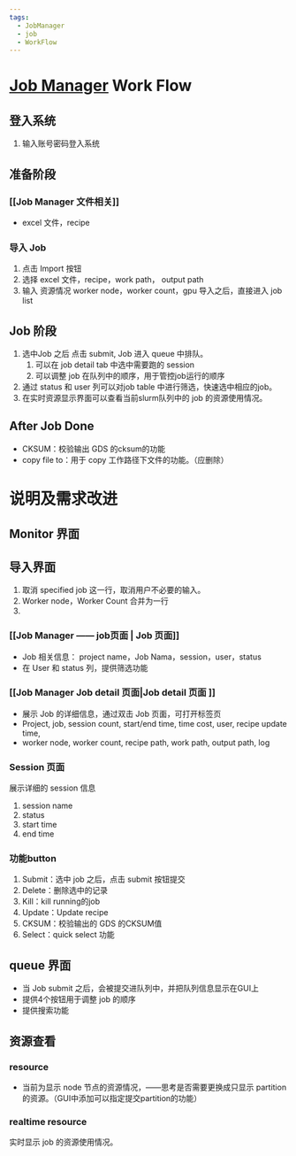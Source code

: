 ```yaml
---
tags:
  - JobManager
  - job
  - WorkFlow
---
```

# [Job Manager](Job%20Manager.md) Work Flow
## 登入系统
1. 输入账号密码登入系统

## 准备阶段

### [[Job Manager 文件相关]]
- excel 文件，recipe

### 导入 Job
1. 点击 Import 按钮
2. 选择 excel 文件，recipe，work path， output path
3. 输入 资源情况 worker node，worker count，gpu
导入之后，直接进入 job list
## Job 阶段
1. 选中Job 之后 点击 submit, Job 进入 queue 中排队。
	1. 可以在 job detail tab 中选中需要跑的 session 
	2. 可以调整 job 在队列中的顺序，用于管控job运行的顺序
2. 通过 status 和 user 列可以对job table 中进行筛选，快速选中相应的job。
3. 在实时资源显示界面可以查看当前slurm队列中的 job 的资源使用情况。
## After Job Done 
- CKSUM：校验输出 GDS 的cksum的功能
- copy file to：用于 copy 工作路径下文件的功能。（应删除）
# 说明及需求改进
## Monitor 界面
## 导入界面
1. 取消 specified job 这一行，取消用户不必要的输入。
2. Worker node，Worker Count 合并为一行
3. 
### [[Job Manager —— job页面 | Job 页面]]
- Job 相关信息： project name，Job Nama，session，user，status
- 在 User 和 status 列，提供筛选功能
### [[Job Manager Job detail 页面|Job detail 页面 ]]
- 展示 Job 的详细信息，通过双击 Job 页面，可打开标签页
- Project, job, session count, start/end time, time cost, user, recipe update time, 
- worker node, worker count, recipe path, work path, output path, log
### Session 页面
展示详细的 session 信息
1. session name
2. status 
3. start time
4. end time
### 功能button
1. Submit：选中 job 之后，点击 submit 按钮提交
2. Delete：删除选中的记录
3. Kill：kill running的job
4. Update：Update recipe 
5. CKSUM：校验输出的 GDS 的CKSUM值
6. Select：quick select 功能

## queue 界面
- 当 Job submit 之后，会被提交进队列中，并把队列信息显示在GUI上
- 提供4个按钮用于调整 job 的顺序
- 提供搜索功能
## 资源查看
### resource
- 当前为显示 node 节点的资源情况，——思考是否需要更换成只显示 partition 的资源。（GUI中添加可以指定提交partition的功能）
### realtime resource 
实时显示 job 的资源使用情况。